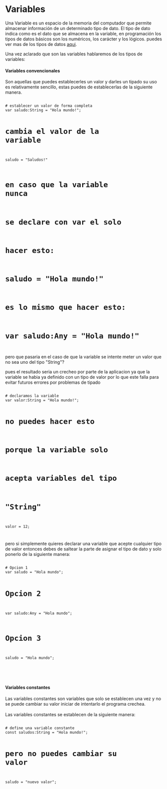 <h1>
	Variables
</h1>
<p>
	Una Variable es un espacio de la memoria del computador que permite 
	almacenar información de un determinado tipo de dato. El tipo de dato 
	indica como es el dato que se almacena en la variable, en programación 
	los tipos de datos básicos son los numéricos, los carácter y los lógicos.
	puedes ver mas de los tipos de datos <a href="/doc?link=tuto/values.md">aqui</a>.
</p>
<p>
	Una vez aclarado que son las variables hablaremos de los tipos de variables:
</p>
<h4 class="blue">
	Variables convencionales
</h4>
<p>
	Son aquellas que puedes establecerles un valor y darles un tipado
	su uso es relativamente sencillo, estas puedes de establecerlas de
	la siguiente manera.
</p>
<code type="cls">
# establecer un valor de forma completa
var saludo:String = "Hola mundo!";

# cambia el valor de la variable
saludo = "Saludos!"

# en caso que la variable nunca
# se declare con var el solo
# hacer esto:
# saludo = "Hola mundo!"
# es lo mismo que hacer esto:
# var saludo:Any = "Hola mundo!"

</code>
<p>
	pero que pasaria en el caso de que la variable se intente meter un valor
	que no sea uno del tipo "String"?
</p>
<p>
	pues el resultado seria un crecheo por parte de la aplicacion ya que
	la variable se habia ya definido con un tipo de valor por lo que este
	falla para evitar futuros errores por problemas de tipado
</p>
<code type="cls">
# declaramos la variable
var valor:String = "Hola mundo!";

# no puedes hacer esto
# porque la variable solo
# acepta variables del tipo
# "String"

valor = 12;

</code>
<p>
	pero si simplemente quieres declarar una variable que acepte cualquier
	tipo de valor entonces debes de saltear la parte de asignar el tipo
	de dato y solo ponerlo de la siguiente manera:
</p>
<code type="cls">
# Opcion 1
var saludo = "Hola mundo";

# Opcion 2
var saludo:Any = "Hola mundo";

# Opcion 3
saludo = "Hola mundo";

</code>
<br>
<br>
<h4 class="blue">
	Variables constantes
</h4>
<p>
	Las variables constantes son variables que solo se
	establecen una vez y no se puede cambiar su valor
	iniciar de intentarlo el programa crechea.
	<br>
	<br>
	Las variables constantes se establecen de la siguiente manera:
</p>
<code type="cls">
# define una variable constante
const saludos:String = "Hola mundo!";

# pero no puedes cambiar su valor
saludo = "nuevo valor";


</code>

